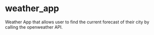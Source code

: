# weather_app

 Weather App that allows user to find the current forecast of their city by calling the openweather API.
